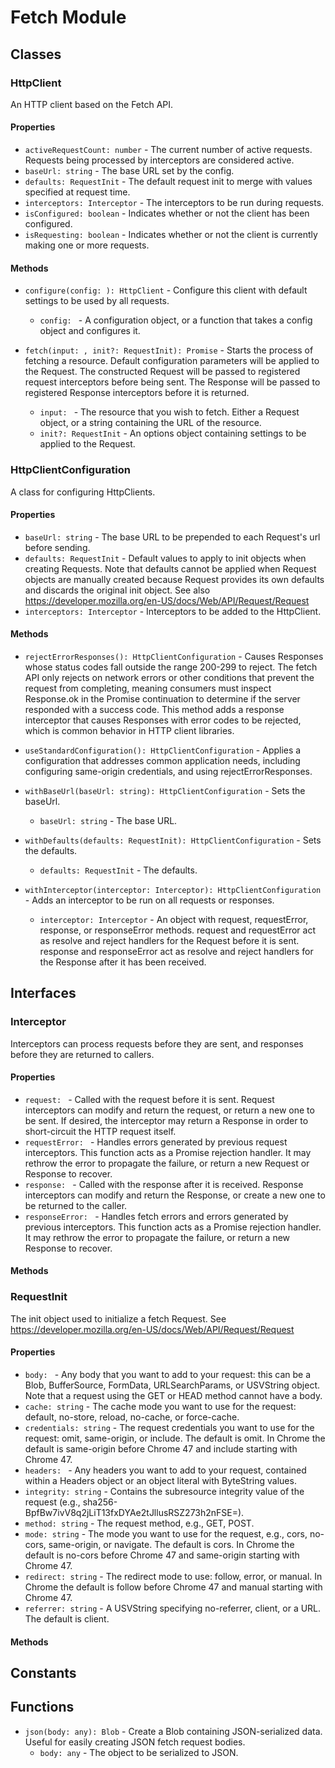 # Fetch Module

## Classes


### HttpClient

An HTTP client based on the Fetch API.

#### Properties

* `activeRequestCount: number` - The current number of active requests.
Requests being processed by interceptors are considered active.
* `baseUrl: string` - The base URL set by the config.
* `defaults: RequestInit` - The default request init to merge with values specified at request time.
* `interceptors: Interceptor` - The interceptors to be run during requests.
* `isConfigured: boolean` - Indicates whether or not the client has been configured.
* `isRequesting: boolean` - Indicates whether or not the client is currently making one or more requests.

#### Methods


* `configure(config: ): HttpClient` - Configure this client with default settings to be used by all requests.
  * `config: ` - A configuration object, or a function that takes a config
object and configures it.


* `fetch(input: , init?: RequestInit): Promise` - Starts the process of fetching a resource. Default configuration parameters
will be applied to the Request. The constructed Request will be passed to
registered request interceptors before being sent. The Response will be passed
to registered Response interceptors before it is returned.
  * `input: ` - The resource that you wish to fetch. Either a
Request object, or a string containing the URL of the resource.
  * `init?: RequestInit` - An options object containing settings to be applied to
the Request.



### HttpClientConfiguration

A class for configuring HttpClients.

#### Properties

* `baseUrl: string` - The base URL to be prepended to each Request&#x27;s url before sending.
* `defaults: RequestInit` - Default values to apply to init objects when creating Requests. Note that
defaults cannot be applied when Request objects are manually created because
Request provides its own defaults and discards the original init object.
See also https://developer.mozilla.org/en-US/docs/Web/API/Request/Request
* `interceptors: Interceptor` - Interceptors to be added to the HttpClient.

#### Methods


* `rejectErrorResponses(): HttpClientConfiguration` - Causes Responses whose status codes fall outside the range 200-299 to reject.
The fetch API only rejects on network errors or other conditions that prevent
the request from completing, meaning consumers must inspect Response.ok in the
Promise continuation to determine if the server responded with a success code.
This method adds a response interceptor that causes Responses with error codes
to be rejected, which is common behavior in HTTP client libraries.


* `useStandardConfiguration(): HttpClientConfiguration` - Applies a configuration that addresses common application needs, including
configuring same-origin credentials, and using rejectErrorResponses.


* `withBaseUrl(baseUrl: string): HttpClientConfiguration` - Sets the baseUrl.
  * `baseUrl: string` - The base URL.


* `withDefaults(defaults: RequestInit): HttpClientConfiguration` - Sets the defaults.
  * `defaults: RequestInit` - The defaults.


* `withInterceptor(interceptor: Interceptor): HttpClientConfiguration` - Adds an interceptor to be run on all requests or responses.
  * `interceptor: Interceptor` - An object with request, requestError,
response, or responseError methods. request and requestError act as
resolve and reject handlers for the Request before it is sent.
response and responseError act as resolve and reject handlers for
the Response after it has been received.



## Interfaces


### Interceptor

Interceptors can process requests before they are sent, and responses
before they are returned to callers.

#### Properties

* `request: ` - Called with the request before it is sent. Request interceptors can modify and
return the request, or return a new one to be sent. If desired, the interceptor
may return a Response in order to short-circuit the HTTP request itself.
* `requestError: ` - Handles errors generated by previous request interceptors. This function acts
as a Promise rejection handler. It may rethrow the error to propagate the
failure, or return a new Request or Response to recover.
* `response: ` - Called with the response after it is received. Response interceptors can modify
and return the Response, or create a new one to be returned to the caller.
* `responseError: ` - Handles fetch errors and errors generated by previous interceptors. This
function acts as a Promise rejection handler. It may rethrow the error
to propagate the failure, or return a new Response to recover.

#### Methods



### RequestInit

The init object used to initialize a fetch Request.
See https://developer.mozilla.org/en-US/docs/Web/API/Request/Request

#### Properties

* `body: ` - Any body that you want to add to your request: this can be a Blob, BufferSource, FormData, URLSearchParams, or USVString object. Note that a request using the GET or HEAD method cannot have a body.
* `cache: string` - The cache mode you want to use for the request: default, no-store, reload, no-cache, or force-cache.
* `credentials: string` - The request credentials you want to use for the request: omit, same-origin, or include. The default is omit. In Chrome the default is same-origin before Chrome 47 and include starting with Chrome 47.
* `headers: ` - Any headers you want to add to your request, contained within a Headers object or an object literal with ByteString values.
* `integrity: string` - Contains the subresource integrity value of the request (e.g., sha256-BpfBw7ivV8q2jLiT13fxDYAe2tJllusRSZ273h2nFSE&#x3D;).
* `method: string` - The request method, e.g., GET, POST.
* `mode: string` - The mode you want to use for the request, e.g., cors, no-cors, same-origin, or navigate. The default is cors. In Chrome the default is no-cors before Chrome 47 and same-origin starting with Chrome 47.
* `redirect: string` - The redirect mode to use: follow, error, or manual. In Chrome the default is follow before Chrome 47 and manual starting with Chrome 47.
* `referrer: string` - A USVString specifying no-referrer, client, or a URL. The default is client.

#### Methods



## Constants


## Functions


* `json(body: any): Blob` - Create a Blob containing JSON-serialized data.
Useful for easily creating JSON fetch request bodies.
  * `body: any` - The object to be serialized to JSON.

